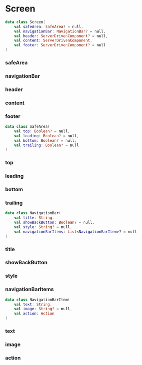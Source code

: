 # Screen



```kotlin
data class Screen(
    val safeArea: SafeArea? = null,
    val navigationBar: NavigationBar? = null,
    val header: ServerDrivenComponent? = null,
    val content: ServerDrivenComponent,
    val footer: ServerDrivenComponent? = null
)
```

### safeArea



### navigationBar



### header



### content



### footer



```kotlin
data class SafeArea(
    val top: Boolean? = null,
    val leading: Boolean? = null,
    val bottom: Boolean? = null,
    val trailing: Boolean? = null
)
```

### top



### leading



### bottom



### trailing



```kotlin
data class NavigationBar(
    val title: String,
    val showBackButton: Boolean? = null,
    val style: String? = null,
    val navigationBarItems: List<NavigationBarItem>? = null
)
```

### title



### showBackButton



### style



### navigationBarItems



```kotlin
data class NavigationBarItem(
    val text: String,
    val image: String? = null,
    val action: Action
)
```

### text



### image



### action



